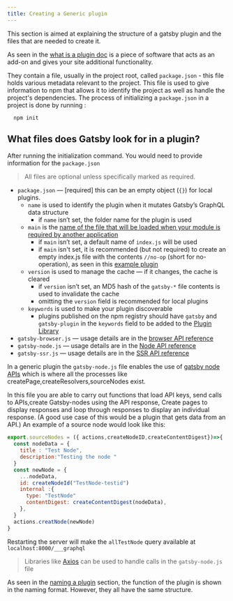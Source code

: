 ```yaml
---
title: Creating a Generic plugin
---
```


This section is aimed at explaining the structure of a gatsby plugin and the files that are needed to create it.

As seen in the [what is a plugin doc](/docs/what-is-a-plugin/) is a piece of software that acts as an add-on and gives your site additional functionality.

They contain a file, usually in the project root, called `package.json` - this file holds various metadata relevant to the project. This file is used to give information to npm that allows it to identify the project as well as handle the project's dependencies.
The process of initializing a `package.json` in a project is done by running :

```shell
  npm init
```

## What files does Gatsby look for in a plugin?

After running the initialization command. You would need to provide information for the `package.json`

> All files are optional unless specifically marked as required.

- `package.json` — [required] this can be an empty object (`{}`) for local plugins.
  - `name` is used to identify the plugin when it mutates Gatsby’s GraphQL data structure
    - if `name` isn’t set, the folder name for the plugin is used
  - `main` is the [name of the file that will be loaded when your module is required by another application](https://docs.npmjs.com/creating-node-js-modules#create-the-file-that-will-be-loaded-when-your-module-is-required-by-another-application)
    - if `main` isn’t set, a default name of `index.js` will be used
    - if `main` isn't set, it is recommended (but not required) to create an empty index.js file with the contents `//no-op` (short for no-operation), as seen in this [example plugin](https://github.com/gatsbyjs/gatsby/tree/817a6c14543c73ea8f56c9f93d401b03adb44e9d/packages/gatsby-source-wikipedia)
  - `version` is used to manage the cache — if it changes, the cache is cleared
    - if `version` isn’t set, an MD5 hash of the `gatsby-*` file contents is used to invalidate the cache
    - omitting the `version` field is recommended for local plugins
  - `keywords` is used to make your plugin discoverable
    - plugins published on the npm registry should have `gatsby` and `gatsby-plugin` in the `keywords` field to be added to the [Plugin Library](/packages/)
- `gatsby-browser.js` — usage details are in the [browser API reference](/docs/browser-apis/)
- `gatsby-node.js` — usage details are in the [Node API reference](/docs/node-apis/)
- `gatsby-ssr.js` — usage details are in the [SSR API reference](/docs/ssr-apis/)

In a generic plugin the `gatsby-node.js` file enables the use of [gatsby node APIs](/docs/node-apis/) which is where all the processes like createPage,createResolvers,sourceNodes exist.

In this file you are able to carry out functions that load API keys, send calls to APIs,create Gatsby-nodes using the API response, Create pages to display responses and loop through responses to display an individual response. (A good use case of this would be a plugin that gets data from an API.)
An example of a source node would look like this:

```JavaScript
export.sourceNodes = ({ actions,createNodeID,createContentDigest})=>{
  const nodeData = {
    title : "Test Node",
    description:"Testing the node "
  }
  const newNode = {
    ...nodeData,
    id: createNodeId("TestNode-testid")
    internal :{
      type: "TestNode"
      contentDigest: createContentDigest(nodeData),
    },
  }
  actions.creatNode(newNode)
}
```

Restarting the server will make the `allTestNode` query available at `localhost:8000/___graphql`

> Libraries like [Axios](https://www.npmjs.com/package/axios) can be used to handle calls in the `gatsby-node.js` file

As seen in the [naming a plugin](/docs/naming-a-plugin/) section, the function of the plugin is shown in the naming format. However, they all have the same structure.
